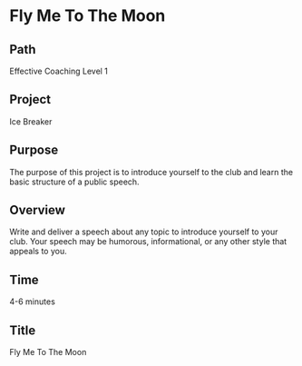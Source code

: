 # Fly Me To The Moon

## Path
  
Effective Coaching Level 1
  
## Project
  
Ice Breaker
  
## Purpose
  
The purpose of this project is to introduce yourself to the club and learn the basic structure of a public speech.
  
## Overview
  
 Write and deliver a speech about any topic to introduce yourself to your club. Your speech may be humorous, informational, or any other style that appeals to you.

## Time
  
   4-6 minutes
  
## Title
  
Fly Me To The Moon